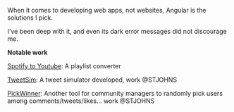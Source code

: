 When it comes to developing web apps, not websites, Angular is the solutions I pick.

I've been deep with it, and even its dark error messages did not discourage me.

**Notable work**

[Spotify to Youtube](https://ctsd.github.io/Spotify-to-Youtube/): A playlist converter

[TweetSim](http://cmtools.newlands.fr/tweetsim/): A tweet simulator developed, work @STJOHNS

[PickWinner](http://cmtools.newlands.fr/pickwinner/): Another tool for community managers to randomly pick users among comments/tweets/likes... work @STJOHNS
